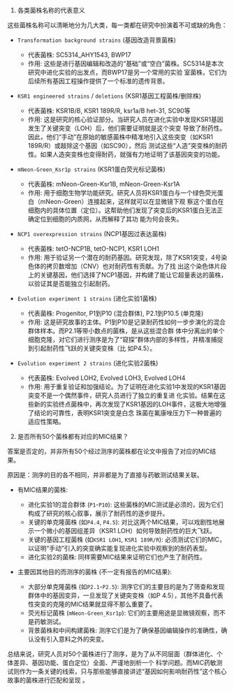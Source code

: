   1. 各类菌株名称的代表意义

  这些菌株名称可以清晰地分为几大类，每一类都在研究中扮演着不可或缺的角色：

   * `Transformation background strains` (基因改造背景菌株)
       * 代表菌株: SC5314_AHY1543, BWP17
       * 作用: 这些是进行基因编辑和改造的“基础”或“空白”菌株。SC5314是本次研究中进化实验的出发点，而BWP17是另一个常用的实验
         室菌株，它们为后续所有基因工程操作提供了一个标准的遗传背景。

   * `KSR1 engineered strains` / `deletions` (KSR1基因工程菌株/删除株)
       * 代表菌株: KSR1B/B, KSR1 189R/R, ksr1a/B het-31, SC90等
       * 作用: 这是研究的核心验证部分。当研究人员在进化实验中发现KSR1基因发生了关键突变（LOH）后，他们需要证明就是这个突变
         导致了耐药性。因此，他们“手动”在原始的敏感菌株中精准地引入这些突变（如KSR1 189R/R）或敲除这个基因（如SC90），然后
         测试这些“人造”突变株的耐药性。如果人造突变株也变得耐药，就强有力地证明了该基因突变的功能。

   * `mNeon-Green_Ksr1p strains` (KSR1蛋白荧光标记菌株)
       * 代表菌株: mNeon-Green-Ksr1B, mNeon-Green-Ksr1A
       * 作用: 用于细胞生物学功能研究。研究人员将KSR1蛋白与一个绿色荧光蛋白（mNeon-Green）连接起来，这样就可以在显微镜下观
         察这个蛋白在细胞内的具体位置（定位）。这帮助他们发现了突变后的KSR1蛋白无法正确定位到细胞的内质网，从而解释了其功
         能为何会丧失。

   * `NCP1 overexpression strains` (NCP1基因过表达菌株)
       * 代表菌株: tetO-NCP1B, tetO-NCP1, KSR1 LOH1
       * 作用: 用于验证另一个潜在的耐药基因。研究发现，除了KSR1突变，4号染色体的拷贝数增加（CNV）也对耐药性有贡献。为了找
         出这个染色体片段上的关键基因，他们选择了NCP1基因，并构建了能让它超量表达的菌株，以验证其是否能独立引起耐药。

   * `Evolution experiment 1 strains` (进化实验1菌株)
       * 代表菌株: Progenitor, P1到P10 (混合群体), P2.1到P10.5 (单克隆)
       * 作用: 这是研究故事的主体。P1到P10是记录耐药性如何一步步演化的混合群体样本。而P2.1等带小数点的菌株，是从这些混合群
         体中分离出的单个细胞克隆，对它们进行测序是为了“窥探”群体内部的多样性，并精准捕捉到引起耐药性飞跃的关键突变株（比
         如P4.5）。

   * `Evolution experiment 2 strains` (进化实验2菌株)
       * 代表菌株: Evolved LOH2, Evolved LOH3, Evolved LOH4
       * 作用: 用于重复验证和加强结论。为了证明在进化实验1中发现的KSR1基因突变不是一个偶然事件，研究人员进行了独立的重复进
         化实验。结果在这些新的实验终点菌株中，再次发现了KSR1基因的LOH事件，这极大地增强了结论的可靠性，表明KSR1突变是白念
         珠菌在氟康唑压力下一种普遍的适应性策略。

  2. 是否所有50个菌株都有对应的MIC结果？

  答案是否定的，并非所有50个经过测序的菌株都在论文中报告了对应的MIC结果。

  原因是：测序的目的各不相同，并非都是为了直接与药敏测试结果关联。

   * 有MIC结果的菌株:
       * 进化实验1的混合群体 (`P1`-`P10`):
         这些菌株的MIC测试是必须的，因为它们构成了研究的核心叙事，展示了耐药性的逐步提升。
       * 关键的单克隆菌株 (如`P4.4`, `P4.5`): 对比这两个MIC结果，可以戏剧性地展示一个微小的基因组差异（KSR1
         LOH）如何导致耐药性的巨大飞跃。
       * 关键的基因工程菌株 (如`KSR1 LOH1`, `KSR1 189R/R`):
         必须测试它们的MIC，以证明“手动”引入的突变确实能复现进化实验中观察到的耐药表型。
       * 进化实验2的菌株: 同样需要MIC结果来证明它们也产生了耐药性。

   * 主要因其他目的而测序的菌株 (不一定有报告的MIC结果):
       * 大部分单克隆菌株 (如`P2.1`-`P2.5`): 测序它们的主要目的是为了筛查和发现群体中的基因变异，一旦发现了关键突变株（如P
         4.5），其他不具备代表性突变的克隆的MIC结果就显得不那么重要了。
       * 荧光标记菌株 (`mNeon-Green_Ksr1p`): 它们的主要用途是显微镜观察，而不是药敏测试。
       * 背景菌株和中间构建菌株: 测序它们是为了确保基因编辑操作的准确性，确认没有引入意料之外的突变。

  总结来说，研究人员对50个菌株进行了测序，是为了从不同层面（群体进化、个体差异、基因功能、蛋白定位）全面、严谨地剖析一个
  科学问题。而MIC药敏测试则作为一条关键的线索，只与那些能够直接讲述“基因如何影响耐药性”这个核心故事的菌株进行匹配和呈现
  。

